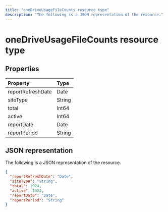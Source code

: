 ```yaml
---
title: "oneDriveUsageFileCounts resource type"
description: "The following is a JSON representation of the resource."
---
```


# oneDriveUsageFileCounts resource type

## Properties

| Property          | Type   |
| :---------------- | :----- |
| reportRefreshDate | Date   |
| siteType          | String |
| total             | Int64  |
| active            | Int64  |
| reportDate        | Date   |
| reportPeriod      | String |

## JSON representation

The following is a JSON representation of the resource.

<!-- {
  "blockType": "resource",
  "@odata.type": "microsoft.graph.oneDriveUsageFileCounts"
} -->

```json
{
  "reportRefreshDate": "Date", 
  "siteType": "String", 
  "total": 1024, 
  "active": 1024, 
  "reportDate": "Date", 
  "reportPeriod": "String"
}
```
